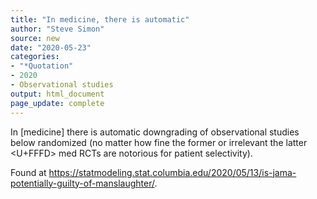 ```yaml
---
title: "In medicine, there is automatic"
author: "Steve Simon"
source: new
date: "2020-05-23"
categories:
- "*Quotation"
- 2020
- Observational studies
output: html_document
page_update: complete
---
```


In [medicine] there is automatic downgrading of observational studies below randomized (no matter how fine the former or irrelevant the latter <U+FFFD> med RCTs are notorious for patient selectivity). 

<!---More--->

Found at https://statmodeling.stat.columbia.edu/2020/05/13/is-jama-potentially-guilty-of-manslaughter/.
